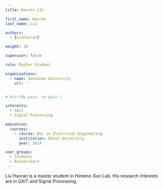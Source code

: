 ```yaml
---
title: Haoran LIU

first_name: Haoran
last_name: Liu

authors:
  - [Liuhaoran]

weight: 10

superuser: false

role: Master Student

organizations:
  - name: Juntendo University
    url: ''


# bio:[No pain, no gain.]

interests:
  - Gait
  - Signal Processing

education:
  courses:
    - course: BSc in Electrical Engineering
      institution: Nihon University
      year: 2024

user_groups:
  - Students
  - Researchers
---
```

Liu Haoran is a master student in Himeno-Sun Lab.
His research interests are in GAIT and Signal Processing.



